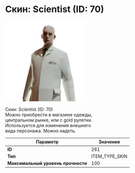 # Скин: Scientist (ID: 70)

![Item Image](../img/261.webp?raw=true)

Скин: Scientist (ID: 70)<br>Можно приобрести в магазине одежды,<br>центральном рынке, или с gold рулетки.<br>Используется для изменения внешнего<br>вида персонажа. Можно надеть.


| Параметр | Значение |
|----------|----------|
| **ID** | 261 |
| **Тип** | ITEM_TYPE_SKIN |
| **Максимальный уровень прочности** | 100 |


